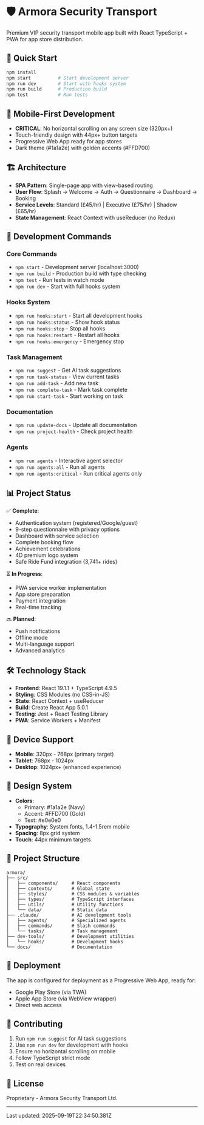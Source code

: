 # 🛡️ Armora Security Transport

Premium VIP security transport mobile app built with React TypeScript + PWA for app store distribution.

## 🚀 Quick Start

```bash
npm install
npm start          # Start development server
npm run dev        # Start with hooks system
npm run build      # Production build
npm test           # Run tests
```

## 📱 Mobile-First Development

- **CRITICAL**: No horizontal scrolling on any screen size (320px+)
- Touch-friendly design with 44px+ button targets
- Progressive Web App ready for app stores
- Dark theme (#1a1a2e) with golden accents (#FFD700)

## 🏗️ Architecture

- **SPA Pattern**: Single-page app with view-based routing
- **User Flow**: Splash → Welcome → Auth → Questionnaire → Dashboard → Booking
- **Service Levels**: Standard (£45/hr) | Executive (£75/hr) | Shadow (£65/hr)
- **State Management**: React Context with useReducer (no Redux)

## 🔧 Development Commands

### Core Commands
- `npm start` - Development server (localhost:3000)
- `npm run build` - Production build with type checking
- `npm test` - Run tests in watch mode
- `npm run dev` - Start with full hooks system

### Hooks System
- `npm run hooks:start` - Start all development hooks
- `npm run hooks:status` - Show hook status
- `npm run hooks:stop` - Stop all hooks
- `npm run hooks:restart` - Restart all hooks
- `npm run hooks:emergency` - Emergency stop

### Task Management
- `npm run suggest` - Get AI task suggestions
- `npm run task-status` - View current tasks
- `npm run add-task` - Add new task
- `npm run complete-task` - Mark task complete
- `npm run start-task` - Start working on task

### Documentation
- `npm run update-docs` - Update all documentation
- `npm run project-health` - Check project health

### Agents
- `npm run agents` - Interactive agent selector
- `npm run agents:all` - Run all agents
- `npm run agents:critical` - Run critical agents only

## 📊 Project Status

✅ **Complete**:
- Authentication system (registered/Google/guest)
- 9-step questionnaire with privacy options
- Dashboard with service selection
- Complete booking flow
- Achievement celebrations
- 4D premium logo system
- Safe Ride Fund integration (3,741+ rides)

⏳ **In Progress**:
- PWA service worker implementation
- App store preparation
- Payment integration
- Real-time tracking

🔜 **Planned**:
- Push notifications
- Offline mode
- Multi-language support
- Advanced analytics

## 🛠️ Technology Stack

- **Frontend**: React 19.1.1 + TypeScript 4.9.5
- **Styling**: CSS Modules (no CSS-in-JS)
- **State**: React Context + useReducer
- **Build**: Create React App 5.0.1
- **Testing**: Jest + React Testing Library
- **PWA**: Service Workers + Manifest

## 📱 Device Support

- **Mobile**: 320px - 768px (primary target)
- **Tablet**: 768px - 1024px
- **Desktop**: 1024px+ (enhanced experience)

## 🎨 Design System

- **Colors**: 
  - Primary: #1a1a2e (Navy)
  - Accent: #FFD700 (Gold)
  - Text: #e0e0e0
- **Typography**: System fonts, 1.4-1.5rem mobile
- **Spacing**: 8px grid system
- **Touch**: 44px minimum targets

## 📂 Project Structure

```
armora/
├── src/
│   ├── components/     # React components
│   ├── contexts/       # Global state
│   ├── styles/         # CSS modules & variables
│   ├── types/          # TypeScript interfaces
│   ├── utils/          # Utility functions
│   └── data/           # Static data
├── .claude/            # AI development tools
│   ├── agents/         # Specialized agents
│   ├── commands/       # Slash commands
│   └── tasks/          # Task management
├── dev-tools/          # Development utilities
│   └── hooks/          # Development hooks
└── docs/               # Documentation
```

## 🚀 Deployment

The app is configured for deployment as a Progressive Web App, ready for:
- Google Play Store (via TWA)
- Apple App Store (via WebView wrapper)
- Direct web access

## 🤝 Contributing

1. Run `npm run suggest` for AI task suggestions
2. Use `npm run dev` for development with hooks
3. Ensure no horizontal scrolling on mobile
4. Follow TypeScript strict mode
5. Test on real devices

## 📄 License

Proprietary - Armora Security Transport Ltd.

---

Last updated: 2025-09-19T22:34:50.381Z
